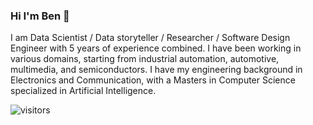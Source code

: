 ### Hi I'm Ben 👋

I am Data Scientist / Data storyteller / Researcher / Software Design Engineer with 5 years of experience combined. I have been working in various domains, starting from industrial automation, automotive, multimedia, and semiconductors. I have my engineering background in Electronics and Communication, with a Masters in Computer Science specialized in Artificial Intelligence. 

![visitors](https://visitor-badge.glitch.me/badge?page_id=benfrid.benfrid)


<!--
**benfrid/benfrid** is a ✨ _special_ ✨ repository because its `README.md` (this file) appears on your GitHub profile.

Here are some ideas to get you started:

- 🔭 I’m currently working on ..
- 🌱 I’m currently learning ..
- 👯 I’m looking to collaborate on ..
- 🤔 I’m looking for help with ...
- 💬 Ask me about ...
- 📫 How to reach me: ...
- 😄 Pronouns: ..
- ⚡ Fun fact: ..
-->
